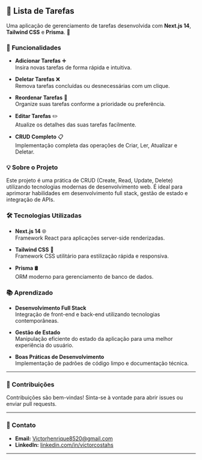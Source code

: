 ## 📝 Lista de Tarefas

Uma aplicação de gerenciamento de tarefas desenvolvida com **Next.js 14**, **Tailwind CSS** e **Prisma**. 🚀

### 🔧 Funcionalidades

- **Adicionar Tarefas** ➕  
  Insira novas tarefas de forma rápida e intuitiva.

- **Deletar Tarefas** ❌  
  Remova tarefas concluídas ou desnecessárias com um clique.

- **Reordenar Tarefas** 🔄  
  Organize suas tarefas conforme a prioridade ou preferência.

- **Editar Tarefas** ✏️  
  Atualize os detalhes das suas tarefas facilmente.

- **CRUD Completo** 📋  
  Implementação completa das operações de Criar, Ler, Atualizar e Deletar.

### 💡 Sobre o Projeto

Este projeto é uma prática de CRUD (Create, Read, Update, Delete) utilizando tecnologias modernas de desenvolvimento web. É ideal para aprimorar habilidades em desenvolvimento full stack, gestão de estado e integração de APIs.

### 🛠 Tecnologias Utilizadas

- **Next.js 14** 🌐  
  Framework React para aplicações server-side renderizadas.

- **Tailwind CSS** 🎨  
  Framework CSS utilitário para estilização rápida e responsiva.

- **Prisma** 🛢️  
  ORM moderno para gerenciamento de banco de dados.

### 📚 Aprendizado

- **Desenvolvimento Full Stack**  
  Integração de front-end e back-end utilizando tecnologias contemporâneas.

- **Gestão de Estado**  
  Manipulação eficiente do estado da aplicação para uma melhor experiência do usuário.

- **Boas Práticas de Desenvolvimento**  
  Implementação de padrões de código limpo e documentação técnica.

---

### 🤝 Contribuições

Contribuições são bem-vindas! Sinta-se à vontade para abrir issues ou enviar pull requests.

---

### 📧 Contato

- **Email:** [Victorhenrique8520@gmail.com](mailto:Victorhenrique8520@gmail.com)
- **LinkedIn:** [linkedin.com/in/victorcostahs](https://www.linkedin.com/in/victorcostahs)

---
